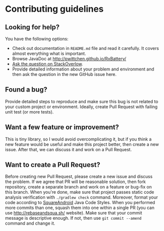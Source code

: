 Contributing guidelines
=======================

Looking for help?
-----------------

You have the following options:
- Check out documentation in `README.md` file and read it carefully. It covers almost everything what is important.
- Browse JavaDoc at http://pwittchen.github.io/RxBattery/
- [Ask the question on StackOverlow](http://stackoverflow.com/questions/ask?tags=rxbattery).
- Provide detailed information about your problem and environment and then ask the question in the new GitHub issue here.

Found a bug?
------------

Provide detailed steps to reproduce and make sure this bug is not related to your custom project or environment.
Ideally, create Pull Request with failing unit test (or more tests).

Want a few feature or improvement?
----------------------------------

This is tiny library, so I would avoid overcomplicating it, but if you think a new feature
would be useful and make this project better, then create a new issue.
After that, we can discuss it and work on a Pull Request.

Want to create a Pull Request?
------------------------------

Before creating new Pull Request, please create a new issue and discuss the problem.
If we agree that PR will be reasonable solution, then fork repository, create a separate branch
and work on a feature or bug-fix on this branch. When you're done, make sure that project passes
static code analysis verification with `./gradlew check` command. Moreover, format your code according to
[SquareAndroid](https://github.com/square/java-code-styles) Java Code Styles.
When you performed more commits than one, squash them into one within a single PR (you can use http://rebaseandsqua.sh/ website).
Make sure that your commit message is descriptive enough. If not, then use `git commit --amend` command and change it.